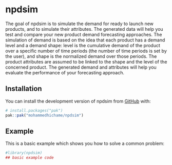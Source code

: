
<!-- README.md is generated from README.Rmd. Please edit that file -->

# npdsim

<!-- badges: start -->
<!-- badges: end -->

The goal of npdsim is to simulate the demand for ready to launch new
products, and to simulate their attributes. The generated data will help
you test and compare your new product demand forecasting approaches. The
simulation of demand is based on the idea that each product has a demand
level and a demand shape: level is the cumulative demand of the product
over a specific number of time periods (the number of time periods is
set by the user), and shape is the normalized demand over those periods.
The product attributes are assumed to be linked to the shape and the
level of the concerned product. The generated demand and attributes will
help you evaluate the performance of your forecasting approach.

## Installation

You can install the development version of npdsim from
[GitHub](https://github.com/) with:

``` r
# install.packages("pak")
pak::pak("mohammedhichame/npdsim")
```

## Example

This is a basic example which shows you how to solve a common problem:

``` r
#library(npdsim)
## basic example code
```
